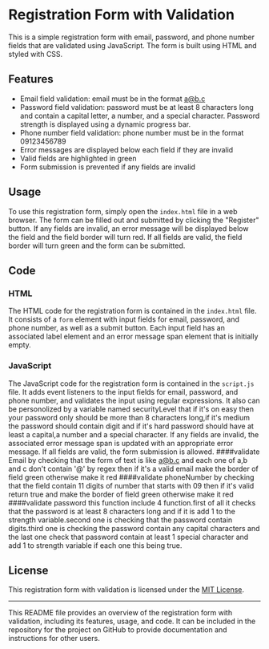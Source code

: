 # Registration Form with Validation

This is a simple registration form with email, password, and phone number fields that are validated using JavaScript. The form is built using HTML and styled with CSS.

## Features

- Email field validation: email must be in the format a@b.c
- Password field validation: password must be at least 8 characters long and contain a capital letter, a number, and a special character. Password strength is displayed using a dynamic progress bar.
- Phone number field validation: phone number must be in the format 09123456789
- Error messages are displayed below each field if they are invalid
- Valid fields are highlighted in green
- Form submission is prevented if any fields are invalid

## Usage

To use this registration form, simply open the `index.html` file in a web browser. The form can be filled out and submitted by clicking the "Register" button. If any fields are invalid, an error message will be displayed below the field and the field border will turn red. If all fields are valid, the field border will turn green and the form can be submitted.

## Code

### HTML

The HTML code for the registration form is contained in the `index.html` file. It consists of a `form` element with input fields for email, password, and phone number, as well as a submit button. Each input field has an associated label element and an error message span element that is initially empty.

### JavaScript

The JavaScript code for the registration form is contained in the `script.js` file. It adds event listeners to the input fields for email, password, and phone number, and validates the input using regular expressions. It also can be personolized by a variable named securityLevel that if it's on easy then your password only should be more than 8 characters long,if it's medium the password should contain digit and if it's hard password should have at least a capital,a number and a special character. If any fields are invalid, the associated error message span is updated with an appropriate error message. If all fields are valid, the form submission is allowed.
####validate Email
by checking that the form of text is like a@b.c and each one of a,b and c don't contain '@' by regex then if it's a valid email make the border of field green otherwise make it red
####validate phoneNumber 
by checking that the field contain 11 digits of number that starts with 09 then if it's valid return true and make the border of field green otherwise make it red
####validate password
this function include 4 function.first of all it checks that the password is at least 8 characters long and if it is add 1 to the strength variable.second one is checking that the password contain digits.third one is checking the password contain any capital characters and the last one check that password contain at least 1 special character and add 1 to strength variable if each one this being true.

## License

This registration form with validation is licensed under the [MIT License](https://opensource.org/licenses/MIT).

---

This README file provides an overview of the registration form with validation, including its features, usage, and code. It can be included in the repository for the project on GitHub to provide documentation and instructions for other users.
